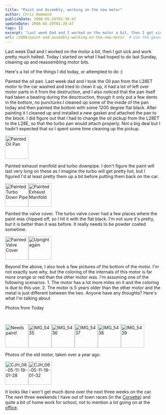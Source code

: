 ```yaml
---
title: "Paint and Assembly, working on the new motor"
author: Chris Hammond
publishDate: 2008-05-29T01:39:47
updateDate: 2008-05-29T01:39:47
tags: []
excerpt: "Last week Dad and I worked on the motor a bit, then I got sick and work pretty much halted. Today I started on what I had hoped to do last Sunday, cleaning up and reassembling motor bits. Here's a list of the things I did today, or attempted to do :) Painted the oil pan. Last week dad and I took the Oil pan from the L28ET motor to the car washed and tried to clean it up, it had a lot of left over motor parts in it from the destruction, and I also noticed that the pan itself had taken a beating during the desctruction, though it only put a few dents in the bottom, no punctures.I cleaned up some of the inside of the pan today and then painted the bottom with some 1200 degree flat black. After painting it I cleaned up and installed a new gasket and attached the pan to the block. I did figure out that I had to change the oil pickup from the L28ET to the L28E, so that the turbo pan would attach properly. Not a big deal but I hadn't expected that so I spent some time cleaning up the pickup.  Painted exhaust manifold and turbo downpipe. I don't figure the paint will last very long on these as I imagine the turbo will get pretty hot, but I figured I'd at least pretty them up a bit before putting them back on the car.   Painted the valve cover. The turbo valve cover had a few places where the paint was chipped off, so I hit it with the flat black. I'm not sure it's pretty, but it is better than it was before. It really needs to be powder coated sometime.    Beyond the above, I also took a few pictures of the bottom of the motor. I'm not exactly sure why, but the coloring of the internals of this motor is far more orange or red than the other motor was. I'm assuming one of the following scenarios. 1. The motor has a lot more miles on it and the coloring is due to this use. 2. The motor is 5 years older than the other motor and the metal is just different between the two. An"
url: /2008/paint-and-assembly-working-on-the-new-motor  # Use the generated URL with year
---
```

<p>Last week Dad and I worked on the motor a bit, then I got sick and work pretty much halted. Today I started on what I had hoped to do last Sunday, cleaning up and reassembling motor bits.</p> <p>Here's a list of the things I did today, or attempted to do :)</p> <p>Painted the oil pan. Last week dad and I took the Oil pan from the L28ET motor to the car washed and tried to clean it up, it had a lot of left over motor parts in it from the destruction, and I also noticed that the pan itself had taken a beating during the desctruction, though it only put a few dents in the bottom, no punctures.I cleaned up some of the inside of the pan today and then painted the bottom with some 1200 degree flat black. After painting it I cleaned up and installed a new gasket and attached the pan to the block. I did figure out that I had to change the oil pickup from the L28ET to the L28E, so that the turbo pan would attach properly. Not a big deal but I hadn't expected that so I spent some time cleaning up the pickup.</p> <p><span class="photo_container pc_s" id="photo_thumb2375410808"><a class="image_link" title="Painted Oil Pan" href="https://www.flickr.com/photos/chammond/2375410808/in/set-72157594465585463/"><img class="pc_img" height="75" alt="Painted Oil Pan" width="75" src="https://farm3.static.flickr.com/2399/2375410808_49de28efb9_s.jpg" /></a></span></p> <p>Painted exhaust manifold and turbo downpipe. I don't figure the paint will last very long on these as I imagine the turbo will get pretty hot, but I figured I'd at least pretty them up a bit before putting them back on the car.</p> <div class="setThumbs-indv" id="setThumbs-indv2375412468_div"> <p><span class="photo_container pc_s" id="photo_thumb2375412468"><a class="image_link" title="Painted Turbo Down Pipe" href="https://www.flickr.com/photos/chammond/2375412468/in/set-72157594465585463/"><img class="pc_img" height="75" alt="Painted Turbo Down Pipe" width="75" src="https://farm4.static.flickr.com/3167/2375412468_6541f7fc35_s.jpg" /></a></span><span class="photo_container pc_s" id="photo_thumb2374580691"><a class="image_link" title="Painted Exhaust Manifold" href="https://www.flickr.com/photos/chammond/2374580691/in/set-72157594465585463/"><img class="pc_img" height="75" alt="Painted Exhaust Manifold" width="75" src="https://farm3.static.flickr.com/2129/2374580691_23d869e479_s.jpg" /></a></span></p> <p><span class="photo_container pc_s" id="photo_thumb2374580691">Painted the valve cover. The turbo valve cover had a few places where the paint was chipped off, so I hit it with the flat black. I'm not sure it's pretty, but it is better than it was before. It really needs to be powder coated sometime.</span></p> <span class="photo_container pc_s" id="photo_thumb2374580691"> <div class="setThumbs-indv" id="setThumbs-indv2374582531_div"> <p><span class="photo_container pc_s" id="photo_thumb2374582531"><a class="image_link" title="Painted Valve Cover" href="https://www.flickr.com/photos/chammond/2374582531/in/set-72157594465585463/"><img class="pc_img" height="75" alt="Painted Valve Cover" width="75" src="https://farm4.static.flickr.com/3294/2374582531_803eabc4c2_s.jpg" /></a></span><span class="photo_container pc_s" id="photo_thumb2374584211"><a class="image_link" title="Upright again" href="https://www.flickr.com/photos/chammond/2374584211/in/set-72157594465585463/"><img class="pc_img" height="75" alt="Upright again" width="75" src="https://farm3.static.flickr.com/2245/2374584211_f3c301a5f6_s.jpg" /></a></span></p> <p><span class="photo_container pc_s" id="photo_thumb2374584211">Beyond the above, I also took a few pictures of the bottom of the motor. I'm not exactly sure why, but the coloring of the internals of this motor is far more orange or red than the other motor was. I'm assuming one of the following scenarios. 1. The motor has a lot more miles on it and the coloring is due to this use. 2. The motor is 5 years older than the other motor and the metal is just different between the two. Anyone have any thoughts? Here's what I'm talking about</span></p> <p><span class="photo_container pc_s" id="photo_thumb2374584211">Photos from Today</span> <p>&#160;</p> <span class="photo_container pc_s" id="photo_thumb2374584211"> <div class="setThumbs-indv" id="setThumbs-indv2375405262_div"><span class="photo_container pc_s" id="photo_thumb2375405262"> <div class="setThumbs-indv"><span class="photo_container pc_s" id="photo_thumb2375399264"><a class="image_link" title="Needs paint!" href="https://www.flickr.com/photos/chammond/2375399264/in/set-72157594465585463/"><img class="pc_img" height="75" alt="Needs paint!" width="75" src="https://farm4.static.flickr.com/3021/2375399264_1935cd8488_s.jpg" /></a></span><span class="photo_container pc_s" id="photo_thumb2375401364"><a class="image_link" title="IMG_5435" href="https://www.flickr.com/photos/chammond/2375401364/in/set-72157594465585463/"><img class="pc_img" height="75" alt="IMG_5435" width="75" src="https://farm3.static.flickr.com/2244/2375401364_1802a9f9b4_s.jpg" /></a></span><span class="photo_container pc_s" id="photo_thumb2374570135"><a class="image_link" title="IMG_5436" href="https://www.flickr.com/photos/chammond/2374570135/in/set-72157594465585463/"><img class="pc_img" height="75" alt="IMG_5436" width="75" src="https://farm4.static.flickr.com/3147/2374570135_0dfd8f45a9_s.jpg" /></a></span><a class="image_link" title="IMG_5437" href="https://www.flickr.com/photos/chammond/2375405262/in/set-72157594465585463/"><img class="pc_img" height="75" alt="IMG_5437" width="75" src="https://farm4.static.flickr.com/3216/2375405262_bacf2663a2_s.jpg" /></a><span class="photo_container pc_s" id="photo_thumb2374573697"><a class="image_link" title="IMG_5438" href="https://www.flickr.com/photos/chammond/2374573697/in/set-72157594465585463/"><img class="pc_img" height="75" alt="IMG_5438" width="75" src="https://farm4.static.flickr.com/3154/2374573697_91bdb32f2b_s.jpg" /></a></span><span class="photo_container pc_s" id="photo_thumb2375409084"><a class="image_link" title="IMG_5439" href="https://www.flickr.com/photos/chammond/2375409084/in/set-72157594465585463/"><img class="pc_img" height="75" alt="IMG_5439" width="75" src="https://farm3.static.flickr.com/2261/2375409084_dbffe4dd41_s.jpg" /></a></span></div> <div class="setThumbs-indv"> <p><span class="photo_container pc_s">Photos of the old motor, taken over a year ago.</span></p> <span class="photo_container pc_s"> <div class="setThumbs-indv" id="setThumbs-indv1284695364_div"> <p><span class="photo_container pc_s" id="photo_thumb1284695364"><a class="image_link" title="CJH_06-05-11-19-01-28" href="https://www.flickr.com/photos/chammond/1284695364/in/set-72157594465585463/"><img class="pc_img" height="75" alt="CJH_06-05-11-19-01-28" width="75" src="https://farm2.static.flickr.com/1240/1284695364_9777427840_s.jpg" /></a></span><span class="photo_container pc_s" id="photo_thumb1284699394"><a class="image_link" title="CJH_06-05-11-19-01-32" href="https://www.flickr.com/photos/chammond/1284699394/in/set-72157594465585463/"><img class="pc_img" height="75" alt="CJH_06-05-11-19-01-32" width="75" src="https://farm2.static.flickr.com/1404/1284699394_93f35e5ffc_s.jpg" /></a></span></p> <p><span class="photo_container pc_s" id="photo_thumb1284699394">It looks like I won't get much done over the next three weeks on the car. The next three weekends I have out of town races (in the <a href="https://www.corvettez06.org/">Corvette</a>) and quite&#160;a bit of home work for school, not to mention a lot going on at the <a href="https://www.engagesoftware.com/">office</a>.</span></p> </div> </span></div> </span></div> </span></p> </div> </span></div>
